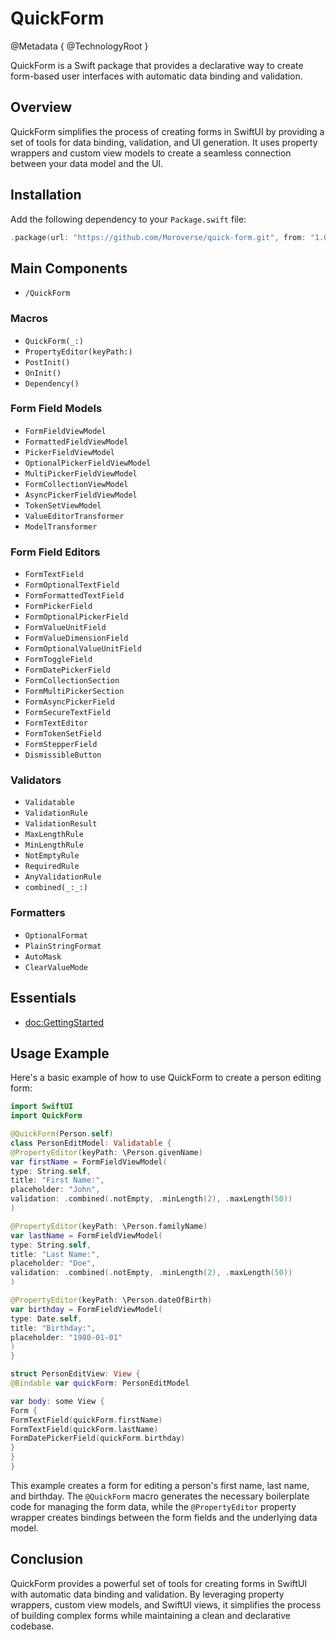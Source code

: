 # QuickForm

@Metadata {
    @TechnologyRoot
}

QuickForm is a Swift package that provides a declarative way to create form-based user interfaces with automatic data binding and validation.

## Overview

QuickForm simplifies the process of creating forms in SwiftUI by providing a set of tools for data binding, validation, and UI generation. It uses property wrappers and custom view models to create a seamless connection between your data model and the UI.

## Installation

Add the following dependency to your `Package.swift` file:

```swift
.package(url: "https://github.com/Moroverse/quick-form.git", from: "1.0.0")
```

## Main Components

- ``/QuickForm``

### Macros
- ``QuickForm(_:)``
- ``PropertyEditor(keyPath:)``
- ``PostInit()``
- ``OnInit()``
- ``Dependency()``

### Form Field Models
- ``FormFieldViewModel``
- ``FormattedFieldViewModel``
- ``PickerFieldViewModel``
- ``OptionalPickerFieldViewModel``
- ``MultiPickerFieldViewModel``
- ``FormCollectionViewModel``
- ``AsyncPickerFieldViewModel``
- ``TokenSetViewModel``
- ``ValueEditorTransformer``
- ``ModelTransformer``

### Form Field Editors
- ``FormTextField``
- ``FormOptionalTextField``
- ``FormFormattedTextField``
- ``FormPickerField``
- ``FormOptionalPickerField``
- ``FormValueUnitField``
- ``FormValueDimensionField``
- ``FormOptionalValueUnitField``
- ``FormToggleField``
- ``FormDatePickerField``
- ``FormCollectionSection``
- ``FormMultiPickerSection``
- ``FormAsyncPickerField``
- ``FormSecureTextField``
- ``FormTextEditor``
- ``FormTokenSetField``
- ``FormStepperField``
- ``DismissibleButton``

### Validators
- ``Validatable``
- ``ValidationRule``
- ``ValidationResult``
- ``MaxLengthRule``
- ``MinLengthRule``
- ``NotEmptyRule``
- ``RequiredRule``
- ``AnyValidationRule``
- ``combined(_:_:)``

### Formatters
- ``OptionalFormat``
- ``PlainStringFormat``
- ``AutoMask``
- ``ClearValueMode``

## Essentials
- <doc:GettingStarted>

## Usage Example

Here's a basic example of how to use QuickForm to create a person editing form:

```swift
import SwiftUI
import QuickForm

@QuickForm(Person.self)
class PersonEditModel: Validatable {
@PropertyEditor(keyPath: \Person.givenName)
var firstName = FormFieldViewModel(
type: String.self,
title: "First Name:",
placeholder: "John",
validation: .combined(.notEmpty, .minLength(2), .maxLength(50))
)

@PropertyEditor(keyPath: \Person.familyName)
var lastName = FormFieldViewModel(
type: String.self,
title: "Last Name:",
placeholder: "Doe",
validation: .combined(.notEmpty, .minLength(2), .maxLength(50))
)

@PropertyEditor(keyPath: \Person.dateOfBirth)
var birthday = FormFieldViewModel(
type: Date.self,
title: "Birthday:",
placeholder: "1980-01-01"
)
}

struct PersonEditView: View {
@Bindable var quickForm: PersonEditModel

var body: some View {
Form {
FormTextField(quickForm.firstName)
FormTextField(quickForm.lastName)
FormDatePickerField(quickForm.birthday)
}
}
}
```

This example creates a form for editing a person's first name, last name, and birthday. The `@QuickForm` macro generates the necessary boilerplate code for managing the form data, while the `@PropertyEditor` property wrapper creates bindings between the form fields and the underlying data model.

## Conclusion

QuickForm provides a powerful set of tools for creating forms in SwiftUI with automatic data binding and validation. By leveraging property wrappers, custom view models, and SwiftUI views, it simplifies the process of building complex forms while maintaining a clean and declarative codebase.
